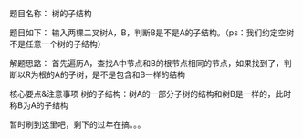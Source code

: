 题目名称：
树的子结构

题目如下：
输入两棵二叉树A，B，判断B是不是A的子结构。（ps：我们约定空树不是任意一个树的子结构）

解题思路：
首先遍历A，查找A中节点和B的根节点相同的节点，如果找到了，判断以R为根的A的子树，是不是包含和B一样的结构

核心要点&注意事项
树的子结构：树A的一部分子树的结构和树B是一样的，此时称B为A的子结构

暂时刷到这里吧，剩下的过年在搞。。。


